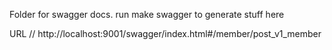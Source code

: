 Folder for swagger docs.
run make swagger to generate stuff here

URL
// http://localhost:9001/swagger/index.html#/member/post_v1_member